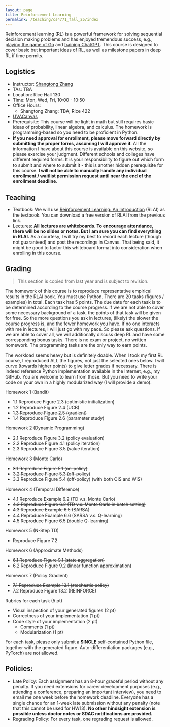 ```yaml
---
layout: page
title: Reinforcement Learning
permalink: /teaching/cs4771_fall_25/index
---
```


Reinforcement learning (RL) is a powerful framework for solving sequential decision making problems
and has enjoyed tremendous success, e.g., [playing the game of Go](https://www.nature.com/articles/nature16961) and [training ChatGPT](https://chat.openai.com/auth/login).
This course is designed to cover basic but important ideas of RL, as well as milestone papers in deep RL if time permits.

## Logistics

- Instructor: [Shangtong Zhang](/)
- TAs: TBA
- Location: Rice Hall 130
- Time: Mon, Wed, Fri, 10:00 - 10:50  
- Office Hours: 
  - Shangtong Zhang: TBA, Rice 422
- [UVACanvas]()
- Prerequisite:
  This course will be light in math but still requires basic ideas of probability, linear algebra, and calculus. The homework is programming-based so you need to be proficient in Python.
- **If you need approval for enrollment,
please move forward directly by submitting the proper forms,
assuming I will approve it**.
All the information I have about this course is available on this website,
so please exercise your judgment.
Different schools and colleges have different required forms.
It is your responsibility to figure out which form to submit and where to submit it - this is another hidden prerequisite for this course.
**I will not be able to manually handle any individual enrollment / waitlist permission request until near the end of the enrollment deadline**.

## Teaching
- Textbook: We will use [Reinforcement Learning: An Introduction](http://incompleteideas.net/book/the-book-2nd.html) (RLAI) as the textbook.
You can download a free version of RLAI from the previous link.
- Lectures: **All lectures are whiteboards. To encourage attendance, there will be no slides or notes. But I am sure you can find everything in RLAI.**
As a courtesy,
I will try my best to record each lecture (though not guaranteed) and post the recordings in Canvas.
That being said, it might be good to factor this whiteboard format into consideration when enrolling in this course.

## Grading 
> This section is copied from last year and is subject to revision.

The homework of this course is to reproduce representative empirical results in the RLAI book. 
You must use Python.
There are 20 tasks (figures / examples) in total.
Each task has 5 points.
The due date for each task is to be determined according to the course progress.
If we are not able to cover some necessary background of a task, the points of that task will be given for free.
So the more questions you ask in lectures,
(likely) the slower the course progress is,
and the fewer homework you have.
If no one interacts with me in lectures, 
I will just go with my pace.
So please ask questions.
If we are able to cover all,
we will additionally discuss deep RL and have some corresponding bonus tasks.
There is no exam or project, no written homework.
The programming tasks are the only way to earn points.

The workload seems heavy but is definitely doable. When I took my first RL course, I reproduced ALL the figures, not just the selected ones below.
I will curve (towards higher points) to give letter grades if necessary.
There is indeed reference Python implementation available in the Internet, e.g., my GitHub.
You are welcome to learn from those.
But you need to write your code on your own in a highly modularized way (I will provide a demo).

Homework 1 (Bandit)
* 1.1 Reproduce Figure 2.3 (optimistic initialization)
* 1.2 Reproduce Figure 2.4 (UCB)
* ~~1.3 Reproduce Figure 2.5 (gradient)~~
* 1.4 Reproduce Figure 2.6 (parameter study)

Homework 2 (Dynamic Programming)
* 2.1 Reproduce Figure 3.2 (policy evaluation)
* 2.2 Reproduce Figure 4.1 (policy iteration)
* 2.3 Reproduce Figure 3.5 (value iteration)

Homework 3 (Monte Carlo)
* ~~3.1 Reproduce Figure 5.1 (on-policy)~~
* ~~3.2 Reproduce Figure 5.3 (off-policy)~~
* 3.3 Reproduce Figure 5.4 (off-policy) (with both OIS and WIS)

Homework 4 (Temporal Difference)
* 4.1 Reproduce Example 6.2 (TD v.s. Monte Carlo)
* ~~4.2 Reproduce Figure 6.2 (TD v.s. Monte Carlo in batch setting)~~
* ~~4.3 Reproduce Example 6.5 (SARSA)~~
* 4.4 Reproduce Example 6.6 (SARSA v.s. Q-learning)
* 4.5 Reproduce Figure 6.5 (double Q-learning)

Homework 5 (N-Step TD)
* Reproduce Figure 7.2

Homework 6 (Approximate Methods)
* ~~6.1 Reproduce Figure 9.1 (state aggregation)~~
* 6.2 Reproduce Figure 9.2 (linear function approximation)

Homework 7 (Policy Gradient)
* ~~7.1 Reproduce Example 13.1 (stochastic policy)~~
* 7.2 Reproduce Figure 13.2 (REINFORCE)

Rubrics for each task (5 pt)
* Visual inspection of your generated figures (2 pt)
* Correctness of your implementation (1 pt)
* Code style of your implementation (2 pt)
  * Comments (1 pt)
  * Modularization (1 pt)

For each task, please only submit a **SINGLE** self-contained Python file, together with the generated figure.
Auto-differentiation packages (e.g., PyTorch) are not allowed.


## Policies:

- Late Policy:
Each assignment has an 8-hour graceful period without any penalty. 
If you need extensions for career development purposes (e.g., attending a conference, preparing an important interview), you need to email me one week before the homework deadline. 
Everyone has a single chance for an 1-week late submission without any penalty (note that this cannot be used for HW13). **No other hindsight extension is possible unless doctor notes or SDAC notifications are provided.** 
- Regrading Policy: For every task, one regrading request is allowed. 
